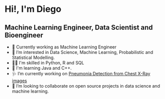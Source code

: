 # Hi!, I'm Diego
## Machine Learning Engineer, Data Scientist and Bioengineer

- 🤖 Currently working as Machine Learning Engineer
- 👀 I’m interested in Data Science, Machine Learning, Probabilistic and Statistical Modelling.
- 👨‍💻 I'm skilled in Python, R and SQL
- 🌱 I'm learning Java and C++.
- 🩺 I’m currently working on [Pneumonia Detection from Chest X-Ray images](https://github.com/dialvedu/PneumoniaDetection)
- 🤝 I’m looking to collaborate on open source projects in data science and machine learning.
